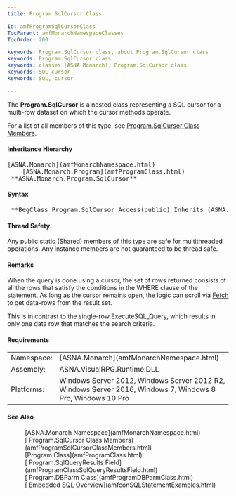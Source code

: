 ```yaml
---
title: Program.SqlCursor Class

Id: amfProgramSqlCursorClass
TocParent: amfMonarchNamespaceClasses
TocOrder: 200

keywords: Program.SqlCursor class, about Program.SqlCursor class
keywords: Program.SqlCursor class
keywords: classes [ASNA.Monarch], Program.SqlCursor class
keywords: SQL cursor
keywords: SQL, cursor

---
```


The **Program.SqlCursor** is a nested class representing a SQL cursor for a multi-row dataset on which the cursor methods operate.

For a list of all members of this type, see [ Program.SqlCursor Class Members](amfProgramSqlCursorClassMembers.html).

#### Inheritance Hierarchy
<pre>[ASNA.Monarch](amfMonarchNamespace.html)
    [ASNA.Monarch.Program](amfProgramClass.html)
 **ASNA.Monarch.Program.SqlCursor** </pre>

#### Syntax
<pre class="syntax"> **BegClass Program.SqlCursor Access(public) Inherits (ASNA.Monarch.Program)** </pre>

#### Thread Safety
Any public static (Shared) members of this type are safe for multithreaded operations. Any instance members are not guaranteed to be thread safe.

#### Remarks
When the query is done using a cursor, the set of rows returned consists of all the rows that satisfy the conditions in the WHERE clause of the statement. As long as the cursor remains open, the logic can scroll via [Fetch](amfProgramSqlCursorClassFetchMethod.html) to get data-rows from the result set.

This is in contrast to the single-row ExecuteSQL_Query, which results in only one data row that matches the search criteria.

#### Requirements
<table class="dttable" cellspacing="0" cellpadding="4" width="60%">
           <colgroup>
            <col width="15%" style="font-weight:bold" />
            <col width="85%" />
          </colgroup>
          <tr>
            <td>Namespace:</td>
            <td>[ASNA.Monarch](amfMonarchNamespace.html)</td>
          </tr>
          <tr>
            <td>Assembly:</td>
            <td>ASNA.VisualRPG.Runtime.DLL</td>
          </tr>
         <tr>
            <td>Platforms:</td>
            <td> Windows Server 2012, Windows Server 2012 R2, Windows Server 2016, Windows 7, Windows 8 Pro, Windows 10 Pro</td>
         </tr>
</table>

#### See Also
<dl>
        <dd>[ASNA.Monarch
        Namespace](amfMonarchNamespace.html)</dd>
        <dd>[
        Program.SqlCursor Class Members](amfProgramSqlCursorClassMembers.html)</dd>
        <dd>[Program
        Class](amfProgramClass.html)</dd>
        <dd>[
        Program.SqlQueryResults Field](amfProgramClassSqlQueryResultsField.html)</dd>
       <dd>[
        Program.DBParm Class](amfProgramDBParmClass.html)</dd>
       <dd>[
        Embedded SQL Overview](amfconSQLStatementExamples.html)</dd>
</dl>

